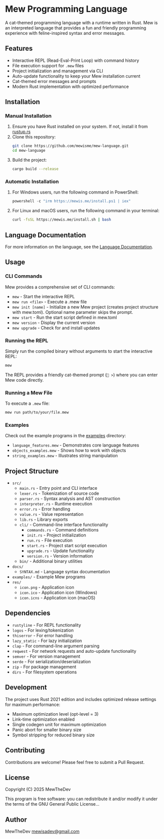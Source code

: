 # Mew Programming Language

A cat-themed programming language with a runtime written in Rust. Mew is an interpreted language that provides a fun and friendly programming experience with feline-inspired syntax and error messages.

## Features

- Interactive REPL (Read-Eval-Print Loop) with command history
- File execution support for `.mew` files
- Project initialization and management via CLI
- Auto-update functionality to keep your Mew installation current
- Cat-themed error messages and prompts
- Modern Rust implementation with optimized performance

## Installation

### Manual Installation

1. Ensure you have Rust installed on your system. If not, install it from [rustup.rs](https://rustup.rs/)
2. Clone this repository:
   ```bash
   git clone https://github.com/mewisme/mew-language.git
   cd mew-language
   ```
3. Build the project:
   ```bash
   cargo build --release
   ```

### Automatic Installation

1. For Windows users, run the following command in PowerShell:
    ```powershell
    powershell -c "irm https://mewis.me/install.ps1 | iex"
    ```

2. For Linux and macOS users, run the following command in your terminal:
    ```bash
    curl -fsSL https://mewis.me/install.sh | bash
    ```

## Language Documentation

For more information on the language, see the [Language Documentation](docs/SYNTAX.md).

## Usage

### CLI Commands

Mew provides a comprehensive set of CLI commands:

- `mew` - Start the interactive REPL
- `mew run <file>` - Execute a .mew file
- `mew init [name]` - Initialize a new Mew project (creates project structure with mew.toml). Optional name parameter skips the prompt.
- `mew start` - Run the start script defined in mew.toml
- `mew version` - Display the current version
- `mew upgrade` - Check for and install updates

### Running the REPL

Simply run the compiled binary without arguments to start the interactive REPL:

```bash
mew
```

The REPL provides a friendly cat-themed prompt (`🐾 >`) where you can enter Mew code directly.

### Running a Mew File

To execute a `.mew` file:

```bash
mew run path/to/your/file.mew
```

### Examples

Check out the example programs in the [examples](examples) directory:
- `language_features.mew` - Demonstrates core language features
- `objects_examples.mew` - Shows how to work with objects
- `string_examples.mew` - Illustrates string manipulation

## Project Structure

- `src/`
  - `main.rs` - Entry point and CLI interface
  - `lexer.rs` - Tokenization of source code
  - `parser.rs` - Syntax analysis and AST construction
  - `interpreter.rs` - Runtime execution
  - `error.rs` - Error handling
  - `value.rs` - Value representation
  - `lib.rs` - Library exports
  - `cli/` - Command-line interface functionality
    - `commands.rs` - Command definitions
    - `init.rs` - Project initialization
    - `run.rs` - File execution
    - `start.rs` - Project start script execution
    - `upgrade.rs` - Update functionality
    - `version.rs` - Version information
  - `bin/` - Additional binary utilities
- `docs/`
  - `SYNTAX.md` - Language syntax documentation
- `examples/` - Example Mew programs
- `res/`
  - `icon.png` - Application icon
  - `icon.ico` - Application icon (Windows)
  - `icon.icns` - Application icon (macOS)

## Dependencies

- `rustyline` - For REPL functionality
- `logos` - For lexing/tokenization
- `thiserror` - For error handling
- `lazy_static` - For lazy initialization
- `clap` - For command-line argument parsing
- `reqwest` - For network requests and auto-update functionality
- `semver` - For version management
- `serde` - For serialization/deserialization
- `zip` - For package management
- `dirs` - For filesystem operations

## Development

The project uses Rust 2021 edition and includes optimized release settings for maximum performance:

- Maximum optimization level (opt-level = 3)
- Link-time optimization enabled
- Single codegen unit for maximum optimization
- Panic abort for smaller binary size
- Symbol stripping for reduced binary size

## Contributing

Contributions are welcome! Please feel free to submit a Pull Request.

## License

Copyright (C) 2025 MewTheDev

This program is free software: you can redistribute it and/or modify it under the terms of the GNU General Public License...

## Author

MewTheDev <mewisadev@gmail.com>

